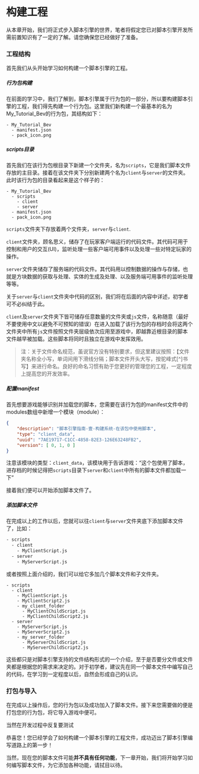 # 构建工程

从本章开始，我们将正式步入脚本引擎的世界，笔者将假定您已对脚本引擎开发所需前置知识有了一定的了解。请您确保您已经做好了准备。

### 工程结构

首先我们从头开始学习如何构建一个脚本引擎的工程。

##### 行为包构建

在前面的学习中，我们了解到，脚本引擎属于行为包的一部分，所以要构建脚本引擎的工程，我们得先构建一个行为包。这里我们新构建一个最基本的名为My_Tutorial_Bev的行为包，其结构如下：

```
- My_Tutorial_Bev
  - manifest.json
  - pack_icon.png
```

##### scripts目录

首先我们在该行为包根目录下新建一个文件夹，名为`scripts`，它是我们脚本文件存放的主目录。接着在该文件夹下分别新建两个名为`client`与`server`的文件夹。此时该行为包的目录看起来是这个样子的：

```
- My_Tutorial_Bev
  - scripts
    - client
    - server
  - manifest.json
  - pack_icon.png
```

`scripts`文件夹下存放着两个文件夹，`server`与`client`.

`client`文件夹，顾名思义，储存了在玩家客户端运行的代码文件。其代码可用于控制和用户的交互(UI)，监听处理一些客户端可用事件以及处理一些对特定玩家的操作。

`server`文件夹储存了服务端的代码文件。其代码用以控制数据的操作与存储，也就是方块数据的获取与处理、实体的生成及处理、以及服务端可用事件的监听处理等等。

关于`server`与`client`文件夹中代码的区别，我们将在后面的内容中详述，初学者可不必纠结于此。

`client`及`server`文件夹下皆可储存任意数量的文件夹或`js`文件，名称随意（最好不要使用中文以避免不可预知的错误）在进入加载了该行为包的存档时会将这两个文件夹中所有`js`文件按照文件夹层级依次应用至游戏中，即越靠近根目录的脚本文件越早被加载。这些脚本将同时且独立在游戏中发挥效用。

> 注：关于文件命名规范，虽说官方没有特别要求，但这里建议按照：【文件夹名称全小写，单词间用下滑线分隔；脚本文件开头大写，按驼峰式[^]书写】来进行命名。良好的命名习惯有助于您更好的管理您的工程，一定程度上提高您的开发效率。

##### 配置manifest

首先想要游戏能够识别并加载您的脚本，您需要在该行为包的manifest文件中的modules数组中新增一个模块（module）：

```json
{
	"description": "脚本引擎指南-壹-构建系统-在该包中使用脚本",
	"type": "client_data",
	"uuid": "7AE19717-C1CC-4858-82E3-126E63248FB2",
	"version": [ 0, 1, 0 ]
}
```

注意该模块的类型：`client_data`，该模块用于告诉游戏：“这个包使用了脚本，进存档的时候记得把`scripts`目录下`server`和`client`中所有的脚本文件都加载一下”

接着我们便可以开始添加脚本文件了。

##### 添加脚本文件

在完成以上的工作以后，您就可以往`client`与`server`文件夹底下添加脚本文件了，比如：

```dockerfile
- scripts
  - client
    - MyClientScript.js
  - server
    - MyServerScript.js
```

或者按照上面介绍的，我们可以给它多加几个脚本文件和子文件夹。

```
- scripts
  - client
    - MyClientScript.js
    - MyClientScript2.js
    - my_client_folder
      - MyClientChildScript.js
      - MyClientChildScript2.js
  - server
    - MyServerScript.js
    - MyServerScript2.js
    - my_server_folder
      - MyServerChildScript.js
      - MyServerChildScript2.js
```

这些都只是对脚本引擎支持的文件结构形式的一个介绍，至于是否要分文件或文件夹都是根据您的需求来决定的。对于初学者，建议先在同一个脚本文件中编写自己的代码，在学习到一定程度以后，自然会形成自己的认识。

### 打包与导入

在完成以上操作后，您的行为包以及成功加入了脚本文件。接下来您需要做的便是打包您的行为包，将它导入游戏中便可。

当然在开发过程中反复要测试

恭喜您！您已经学会了如何构建一个脚本引擎的工程文件，成功迈出了脚本引擎编写道路上的第一步！

当然，现在您的脚本文件可能**并不具有任何功能**，下一章开始，我们将开始学习如何编写脚本文件，为它添加各种功能，请拭目以待。
